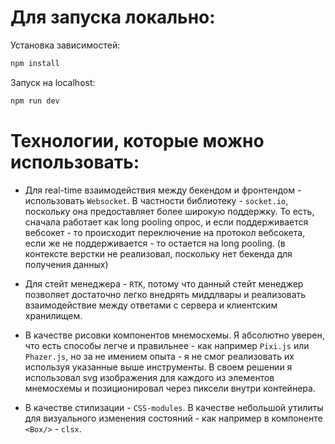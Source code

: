 # Для запуска локально:

Установка зависимостей:

```bash
npm install
```

Запуск на localhost:

```bash
npm run dev
```

# Технологии, которые можно использовать:

- Для real-time взаимодействия между бекендом и фронтендом - использовать `Websocket`. В частности библиотеку - `socket.io`, поскольку она предоставляет более широкую поддержку. То есть, сначала работает как long pooling опрос, и если поддерживается вебсокет - то происходит переключение на протокол вебсокета, если же не поддерживается - то остается на long pooling. (в контексте верстки не реализовал, поскольку нет бекенда для получения данных)

- Для стейт менеджера - `RTK`, потому что данный стейт менеджер позволяет достаточно легко внедрять миддлвары и реализовать взаимодействие между ответами с сервера и клиентским хранилищем.

- В качестве рисовки компонентов мнемосхемы. Я абсолютно уверен, что есть способы легче и правильнее - как например `Pixi.js` или `Phazer.js`, но за не имением опыта - я не смог реализовать их используя указанные выше инструменты. В своем решении я использовал svg изображения для каждого из элементов мнемосхемы и позиционировал через пиксели внутри контейнера.

- В качестве стилизации - `CSS-modules`. В качестве небольшой утилиты для визуального изменения состояний - как например в компоненте `<Box/>` - `clsx`.
